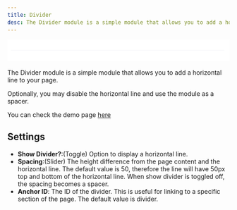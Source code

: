 ```yaml
---
title: Divider
desc: The Divider module is a simple module that allows you to add a horizontal line to your page.
---
```


<img src="./divider.png" alt="Screenshot of Divider Module" />

The Divider module is a simple module that allows you to add a horizontal line to your page.

Optionally, you may disable the horizontal line and use the module as a spacer.

You can check the demo page [here](https://143910617.hs-sites-eu1.com/module-divider)

## Settings
- **Show Divider?**:(Toggle) Option to display a horizontal line.
- **Spacing**:(Slider) The height difference from the page content and the horizontal line. The default value is 50, therefore the line will have 50px top and bottom of the horizontal line. When show divider is toggled off, the spacing becomes a spacer.
- **Anchor ID**: The ID of the divider. This is useful for linking to a specific section of the page. The default value is divider.

